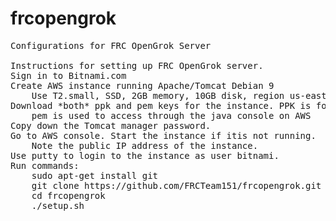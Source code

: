 # frcopengrok
<pre>
Configurations for FRC OpenGrok Server

Instructions for setting up FRC OpenGrok server.
Sign in to Bitnami.com
Create AWS instance running Apache/Tomcat Debian 9
	Use T2.small, SSD, 2GB memory, 10GB disk, region us-east-1
Download *both* ppk and pem keys for the instance. PPK is for putty.
	pem is used to access through the java console on AWS 
Copy down the Tomcat manager password. 
Go to AWS console. Start the instance if itis not running. 
	Note the public IP address of the instance.
Use putty to login to the instance as user bitnami. 
Run commands:
	sudo apt-get install git
	git clone https://github.com/FRCTeam151/frcopengrok.git
	cd frcopengrok
	./setup.sh
</pre>
